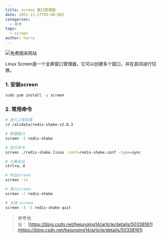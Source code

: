 ```yaml
---
title: screen 窗口管理器
date: 2023-11-27T05:00:00Z
categories:
  - 技术
tags:
  - screen
author: harry
---
```


<img src="https://i.imgur.com/IqbwNKN.jpg" alt="免费图床网站">

Linux Screen是一个全屏窗口管理器，它可以创建多个窗口，并在其间进行切换。

<!--more-->

### 1. 安装screen

```sh
sudo yum install -y screen
```


### 2. 常用命令

```sh
# 进入工程目录
cd /alidata/redis-shake-v2.0.3

# 新建窗口
screen -S redis-shake

# 执行命令
screen ./redis-shake.linux -conf=redis-shake.conf -type=sync

# 分离会话
ctrl+a，d

# 列出screen
screen -ls

# 进入screen
screen -r redis-shake

# 关闭 screen
screen -X -S redis-shake quit

```



> 参考地址： [https://blog.csdn.net/hejunqing14/article/details/50338161](https://blog.csdn.net/hejunqing14/article/details/50338161)
